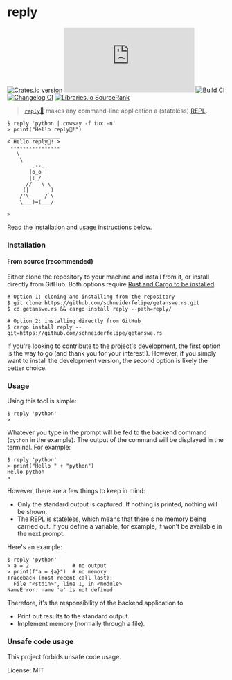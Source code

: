 # reply

[![Crates.io version](https://img.shields.io/crates/v/reply)](https://crates.io/crates/reply)
[![GitHub license](https://img.shields.io/github/license/schneiderfelipe/getanswe.rs)](https://github.com/schneiderfelipe/getanswe.rs/blob/main/LICENSE)
[![Build CI](https://github.com/schneiderfelipe/getanswe.rs/actions/workflows/ci.yml/badge.svg)](https://github.com/schneiderfelipe/getanswe.rs/actions/workflows/ci.yml)
[![Changelog CI](https://github.com/schneiderfelipe/getanswe.rs/actions/workflows/changelog.yml/badge.svg)](https://github.com/schneiderfelipe/getanswe.rs/blob/main/CHANGELOG.md#changelog)
[![Libraries.io `SourceRank`](https://img.shields.io/librariesio/sourcerank/cargo/reply)](https://libraries.io/cargo/reply)

> [`reply`📩](https://crates.io/crates/reply) makes any command-line application a (stateless) [REPL](https://en.wikipedia.org/wiki/Read%E2%80%93eval%E2%80%93print_loop).

```console
$ reply 'python | cowsay -f tux -n'
> print("Hello reply📩!")
 ________________
< Hello reply📩! >
 ----------------
   \
    \
        .--.
       |o_o |
       |:_/ |
      //   \ \
     (|     | )
    /'\_   _/`\
    \___)=(___/

>
```

Read
the [installation](#installation)
and [usage](#usage) instructions below.

### Installation

#### From source (recommended)

Either clone the repository to your machine and install from it,
or install directly from GitHub.
Both options require [Rust and Cargo to be installed](https://rustup.rs/).

```console
# Option 1: cloning and installing from the repository
$ git clone https://github.com/schneiderfelipe/getanswe.rs.git
$ cd getanswe.rs && cargo install reply --path=reply/

# Option 2: installing directly from GitHub
$ cargo install reply --git=https://github.com/schneiderfelipe/getanswe.rs
```

If you're looking to contribute to the project's development,
the first option is the way to go (and thank you for your interest!).
However,
if you simply want to install the development version,
the second option is likely the better choice.

### Usage

Using this tool is simple:

```console
$ reply 'python'
>
```

Whatever you type in the prompt will be fed to the backend command (`python` in the example).
The output of the command will be displayed in the terminal.
For example:

```console
$ reply 'python'
> print("Hello " + "python")
Hello python
>
```

However,
there are a few things to keep in mind:

- Only the standard output is captured.
  If nothing is printed,
  nothing will be shown.
- The REPL is stateless,
  which means that there's no memory being carried out.
  If you define a variable,
  for example,
  it won't be available in the next prompt.

Here's an example:

```console
$ reply 'python'
> a = 2              # no output
> print(f"a = {a}")  # no memory
Traceback (most recent call last):
  File "<stdin>", line 1, in <module>
NameError: name 'a' is not defined
```

Therefore,
it's the responsibility of the backend application to

- Print out results to the standard output.
- Implement memory (normally through a file).

### Unsafe code usage

This project forbids unsafe code usage.

License: MIT
